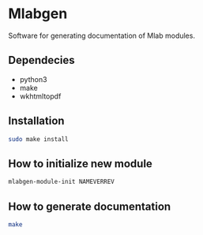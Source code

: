 Mlabgen
=======

Software for generating documentation of Mlab modules.


Dependecies
-----------

 * python3
 * make
 * wkhtmltopdf

Installation
------------

```sh
sudo make install
```

How to initialize new module
----------------------------

```sh
mlabgen-module-init NAMEVERREV
```

How to generate documentation
-----------------------------

```sh
make
```
